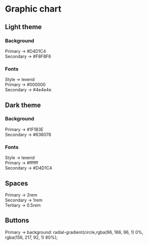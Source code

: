 # Graphic chart

## Light theme

### Background

Primary &rarr; #D4D1C4\
Secondary &rarr; #F8F8F6

### Fonts

Style &rarr; lexend\
Primary &rarr; #000000\
Secondary &rarr; #4e4e4e

## Dark theme

### Background

Primary &rarr; #1F1B3E\
Secondary &rarr; #636078

### Fonts

Style &rarr; lexend\
Primary &rarr; #ffffff\
Secondary &rarr; #D4D1C4

## Spaces

Primary &rarr; 2rem\
Secondary &rarr; 1rem\
Tertiary &rarr; 0.5rem

## Buttons

Primary &rarr; background: radial-gradient(circle,rgba(96, 186, 96, 1) 0%, rgba(156, 217, 92, 1) 80%);